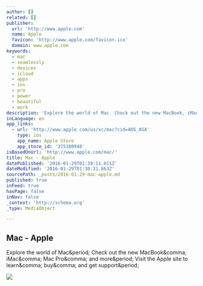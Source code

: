 ```yaml
---
author: []
related: []
publisher:
  url: 'http://www.apple.com'
  name: Apple
  favicon: 'http://www.apple.com/favicon.ico'
  domain: www.apple.com
keywords:
  - mac
  - seamlessly
  - devices
  - icloud
  - apps
  - ios
  - pro
  - power
  - beautiful
  - work
description: 'Explore the world of Mac. Check out the new MacBook, iMac, Mac Pro, and more. Visit the Apple site to learn, buy, and get support.'
inLanguage: en
app_links:
  - url: 'http://www.apple.com/us/xc/mac?cid=AOS_ASA'
    type: ios
    app_name: Apple Store
    app_store_id: '375380948'
isBasedOnUrl: 'http://www.apple.com/mac/'
title: Mac - Apple
datePublished: '2016-01-29T01:39:11.011Z'
dateModified: '2016-01-29T01:30:31.863Z'
sourcePath: _posts/2016-01-29-mac-apple.md
published: true
inFeed: true
hasPage: false
inNav: false
_context: 'http://schema.org'
_type: MediaObject

---
```

<article style=""><h1>Mac - Apple</h1><p>Explore the world of Mac&amp;period; Check out the new MacBook&amp;comma; iMac&amp;comma; Mac Pro&amp;comma; and more&amp;period; Visit the Apple site to learn&amp;comma; buy&amp;comma; and get support&amp;period;</p><img src="http://images.apple.com/mac/home/images/social/macbook_mac_og.jpg?201512291852" /></article>